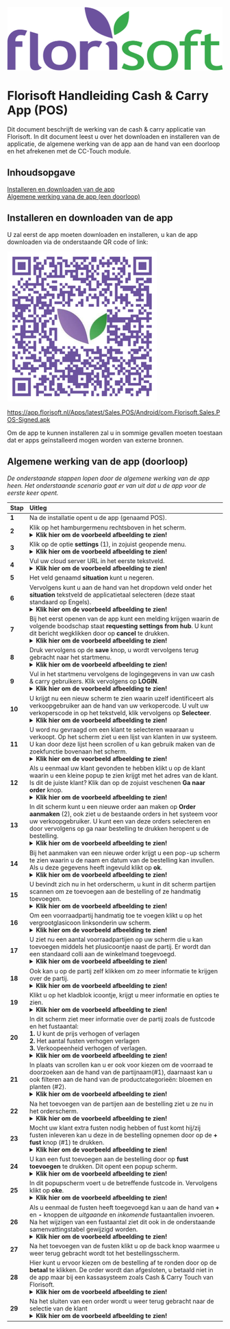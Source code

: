 <img src="../../fslogo.png">

# Florisoft Handleiding Cash & Carry App (POS)

Dit document beschrijft de werking van de cash & carry applicatie van Florisoft. In dit document leest u over het downloaden en installeren van de applicatie, de algemene werking van de app aan de hand van een doorloop en het afrekenen met de CC-Touch module. 

## Inhoudsopgave

[Installeren en downloaden van de app](#installeren-en-downloaden-van-de-app)  
[Algemene werking vana de app (een doorloop)](#algemene-werking-van-de-app-doorloop)

## Installeren en downloaden van de app

U zal eerst de app moeten downloaden en installeren, u kan de app downloaden via de onderstaande QR code of link:

<img src="../Cloud App QR-Codes/PNG images/C&C App QR.png" height=350px>

https://app.florisoft.nl/Apps/latest/Sales.POS/Android/com.Florisoft.Sales.POS-Signed.apk

Om de app te kunnen installeren zal u in sommige gevallen moeten toestaan dat er apps geïnstalleerd mogen worden van externe bronnen. 

## Algemene werking van de app (doorloop)

*De onderstaande stappen lopen door de algemene werking van de app heen. Het onderstaande scenario gaat er van uit dat u de app voor de eerste keer opent.*

|**Stap**|**Uitleg**|
|:--|:--|
|**1**|Na de installatie opent u de app (genaamd POS).|
|**2**|Klik op het hamburgermenu rechtsboven in het scherm. <details><summary>**Klik hier om de voorbeeld afbeelding te zien!**</summary><img src="Cash & Carry App/1.jpg" height=350px></details>|
|**3**|Klik op de optie **settings** (1), in zojuist geopende menu.<details><summary>**Klik hier om de voorbeeld afbeelding te zien!**</summary><img src="Cash & Carry App/2.jpg" height=350px></details>|
|**4**|Vul uw cloud server URL in het eerste tekstveld.<details><summary>**Klik hier om de voorbeeld afbeelding te zien!**</summary><img src="Cash & Carry App/27.png" height=350px></details>|
|**5**|Het veld genaamd **situation** kunt u negeren. |
|**6**|Vervolgens kunt u aan de hand van het dropdown veld onder het **situation** tekstveld de applicatietaal selecteren (deze staat standaard op Engels).<details><summary>**Klik hier om de voorbeeld afbeelding te zien!**</summary><img src="Cash & Carry App/6.jpg" height=350px></details>|
|**7**|Bij het eerst openen van de app kunt een melding krijgen waarin de volgende boodschap staat **requesting settings from hub**. U kunt dit bericht wegklikken door op **cancel** te drukken.<details><summary>**Klik hier om de voorbeeld afbeelding te zien!**</summary><img src="Cash & Carry App/4.jpg" height=350px></details>|
|**8**|Druk vervolgens op de **save** knop, u wordt vervolgens terug gebracht naar het startmenu.<details><summary>**Klik hier om de voorbeeld afbeelding te zien!**</summary><img src="Cash & Carry App/5.jpg" height=350px></details>|
|**9**|Vul in het startmenu vervolgens de logingegevens in van uw cash & carry gebruikers. Klik vervolgens op **LOGIN**.<details><summary>**Klik hier om de voorbeeld afbeelding te zien!**</summary><img src="Cash & Carry App/7.jpg" height=350px></details>|
|**10**|U krijgt nu een nieuw scherm te zien waarin uzelf identificeert als verkoopgebruiker aan de hand van uw verkopercode. U vult uw verkoperscode in op het tekstveld, klik vervolgens op **Selecteer**.<details><summary>**Klik hier om de voorbeeld afbeelding te zien!**</summary><img src="Cash & Carry App/9.jpg" height=350px></details>|
|**11**|U word nu gevraagd om een klant te selecteren waaraan u verkoopt. Op het scherm ziet u een lijst van klanten in uw systeem. U kan door deze lijst heen scrollen of u kan gebruik maken van de zoekfunctie bovenaan het scherm.<details><summary>**Klik hier om de voorbeeld afbeelding te zien!**</summary><img src="Cash & Carry App/10.jpg" height=350px></details>|
|**12**|Als u eenmaal uw klant gevonden te hebben klikt u op de klant waarin u een kleine popup te zien krijgt met het adres van de klant. Is dit de juiste klant? Klik dan op de zojuist veschenen **Ga naar order** knop.<details><summary>**Klik hier om de voorbeeld afbeelding te zien!**</summary><img src="Cash & Carry App/11.jpg" height=350px></details>|
|**13**|In dit scherm kunt u een nieuwe order aan maken op **Order aanmaken** (2), ook ziet u de bestaande orders in het systeem voor uw verkoopgebruiker. U kunt een van deze orders selecteren en door vervolgens op ga naar bestelling te drukken heropent u de bestelling.<details><summary>**Klik hier om de voorbeeld afbeelding te zien!**</summary><img src="Cash & Carry App/12.jpg" height=350px></details>|
|**14**|Bij het aanmaken van een nieuwe order krijgt u een pop-up scherm te zien waarin u de naam en datum van de bestelling kan invullen. Als u deze gegevens heeft ingevuld klikt op **ok**.<details><summary>**Klik hier om de voorbeeld afbeelding te zien!**</summary><img src="Cash & Carry App/13.jpg" height=350px></details>|
|**15**|U bevindt zich nu in het orderscherm, u kunt in dit scherm partijen scannen om ze toevoegen aan de bestelling of ze handmatig toevoegen.<details><summary>**Klik hier om de voorbeeld afbeelding te zien!**</summary><img src="Cash & Carry App/15.jpg" height=350px></details>|
|**16**|Om een voorraadpartij handmatig toe te voegen klikt u op het vergrootglasicoon linksonderin uw scherm.<details><summary>**Klik hier om de voorbeeld afbeelding te zien!**</summary><img src="Cash & Carry App/28.jpg" height=350px></details>|
|**17**|U ziet nu een aantal voorraadpartijen op uw scherm die u kan toevoegen middels het plusicoontje naast de partij. Er wordt dan een standaard colli aan de winkelmand toegevoegd.<details><summary>**Klik hier om de voorbeeld afbeelding te zien!**</summary><img src="Cash & Carry App/16.jpg" height=350px></details>|
|**18**|Ook kan u op de partij zelf klikken om zo meer informatie te krijgen over de partij.<details><summary>**Klik hier om de voorbeeld afbeelding te zien!**</summary><img src="Cash & Carry App/31.jpg" height=350px></details> |
|**19**|Klikt u op het kladblok icoontje, krijgt u meer informatie en opties te zien.<details><summary>**Klik hier om de voorbeeld afbeelding te zien!**</summary><img src="Cash & Carry App/30.jpg" height=350px></details>|
|**20**|In dit scherm ziet meer informatie over de partij zoals de fustcode en het fustaantal:<br>**1.** U kunt de prijs verhogen of verlagen<br>**2.** Het aantal fusten verhogen verlagen<br>**3.** Verkoopeenheid verhogen of verlagen.<details><summary>**Klik hier om de voorbeeld afbeelding te zien!**</summary><img src="Cash & Carry App/21.jpg" height=350px></details>|
|**21**|In plaats van scrollen kan u er ook voor kiezen om de voorraad te doorzoeken aan de hand van de partijnaam(#1), daarnaast kan u ook filteren aan de hand van de productcategorieën: bloemen en planten (#2).<details><summary>**Klik hier om de voorbeeld afbeelding te zien!**</summary><img src="Cash & Carry App/18.jpg" height=350px></details>|
|**22**|Na het toevoegen van de partijen aan de bestelling ziet u ze nu in het orderscherm.<details><summary>**Klik hier om de voorbeeld afbeelding te zien!**</summary><img src="Cash & Carry App/35.jpg" height=350px></details>|
|**23**|Mocht uw klant extra fusten nodig hebben of fust komt hij/zij fusten inleveren kan u deze in de bestelling opnemen door op de **+ fust** knop (#1) te drukken.<details><summary>**Klik hier om de voorbeeld afbeelding te zien!**</summary><img src="Cash & Carry App/36.jpg" height=350px></details>|
|**24**|U kan een fust toevoegen aan de bestelling door op **fust toevoegen** te drukken. Dit opent een popup scherm.<details><summary>**Klik hier om de voorbeeld afbeelding te zien!**</summary><img src="Cash & Carry App/24.jpg" height=350px></details>|
|**25**|In dit popupscherm voert u de betreffende fustcode in. Vervolgens klikt op **oke**.<details><summary>**Klik hier om de voorbeeld afbeelding te zien!**</summary><img src="Cash & Carry App/23.jpg" height=350px></details>|
|**26**|Als u eenmaal de fusten heeft toegevoegd kan u aan de hand van **+** en **-** knoppen de *uitgaande* en *inkomende* fustaantallen invoeren. Na het wijzigen van een fustaantal ziet dit ook in de onderstaande samenvattingstabel gewijzigd worden.<details><summary>**Klik hier om de voorbeeld afbeelding te zien!**</summary><img src="Cash & Carry App/40.jpg" height=350px></details> |
|**27**|Na het toevoegen van de fusten klikt u op de back knop waarmee u weer terug gebracht wordt tot het bestellingsscherm.|
|**28**|Hier kunt u ervoor kiezen om de bestelling af te ronden door op de **betaal** te klikken. De order wordt dan afgesloten, u betaald niet in de app maar bij een kassasysteem zoals Cash & Carry Touch van Florisoft.<details><summary>**Klik hier om de voorbeeld afbeelding te zien!**</summary><img src="Cash & Carry App/37.jpg" height=350px></details>|
|**29**|Na het sluiten van een order wordt u weer terug gebracht naar de selectie van de klant<details><summary>**Klik hier om de voorbeeld afbeelding te zien!**</summary><img src="Cash & Carry App/26.jpg" height=350px></details>|
